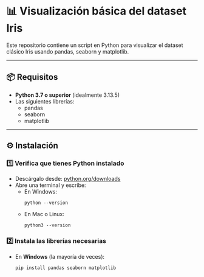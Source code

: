 # 📊 Visualización básica del dataset Iris

Este repositorio contiene un script en Python para visualizar el dataset clásico Iris usando pandas, seaborn y matplotlib.

---

## 📦 Requisitos

- **Python 3.7 o superior** (idealmente 3.13.5)
- Las siguientes librerías:
  - pandas
  - seaborn
  - matplotlib

---

## ⚙️ Instalación

### 1️⃣ **Verifica que tienes Python instalado**

- Descárgalo desde: [python.org/downloads](https://www.python.org/downloads/)
- Abre una terminal y escribe:
  - En Windows:
    ```
    python --version
    ```
  - En Mac o Linux:
    ```
    python3 --version
    ```

### 2️⃣ **Instala las librerías necesarias**

- En **Windows** (la mayoría de veces):
  ```sh
  pip install pandas seaborn matplotlib